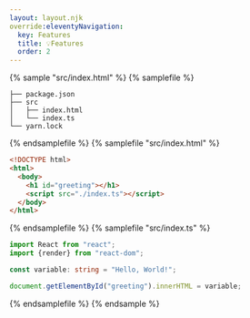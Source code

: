```yaml
---
layout: layout.njk
override:eleventyNavigation:
  key: Features
  title: 💡Features
  order: 2
---
```


{% sample "src/index.html" %}
{% samplefile %}

```
├── package.json
├── src
│   ├── index.html
│   └── index.ts
└── yarn.lock
```

{% endsamplefile %}
{% samplefile "src/index.html" %}

```html
<!DOCTYPE html>
<html>
  <body>
    <h1 id="greeting"></h1>
    <script src="./index.ts"></script>
  </body>
</html>
```

{% endsamplefile %}
{% samplefile "src/index.ts" %}

```ts
import React from "react";
import {render} from "react-dom";

const variable: string = "Hello, World!";

document.getElementById("greeting").innerHTML = variable;
```

{% endsamplefile %}
{% endsample %}
